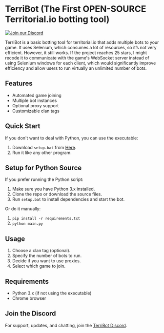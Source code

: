 # TerriBot (The First OPEN-SOURCE Territorial.io botting tool) 

[![Join our Discord](https://i.imgur.com/JyLzyP7.png)](https://discord.gg/R2yMb44ZuW)

TerriBot is a basic botting tool for territorial.io that adds multiple bots to your game. It uses Selenium, which consumes a lot of resources, so it’s not very efficient. However, it still works. If the project reaches 25 stars, I might recode it to communicate with the game's WebSocket server instead of using Selenium windows for each client, which would significantly improve efficiency and allow users to run virtually an unlimited number of bots.

## Features

- Automated game joining
- Multiple bot instances
- Optional proxy support
- Customizable clan tags

## Quick Start

If you don't want to deal with Python, you can use the executable:

1. Download `setup.bat` from [Here](https://github.com/TrxrKnocks/TerriBot/blob/main/setup.bat).
2. Run it like any other program.

## Setup for Python Source

If you prefer running the Python script:

1. Make sure you have Python 3.x installed.
2. Clone the repo or download the source files.
3. Run `setup.bat` to install dependencies and start the bot.

Or do it manually:

1. `pip install -r requirements.txt`
2. `python main.py`

## Usage

1. Choose a clan tag (optional).
2. Specify the number of bots to run.
3. Decide if you want to use proxies.
4. Select which game to join.

## Requirements

- Python 3.x (if not using the executable)
- Chrome browser

## Join the Discord

For support, updates, and chatting, join the [TerriBot Discord](https://discord.gg/R2yMb44ZuW).
